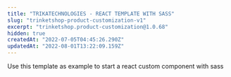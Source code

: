```yaml
---
title: "TRIKATECHNOLOGIES - REACT TEMPLATE WITH SASS"
slug: "trinketshop-product-customization-v1"
excerpt: "trinketshop.product-customization@1.0.68"
hidden: true
createdAt: "2022-07-05T04:45:26.290Z"
updatedAt: "2022-08-01T13:22:09.159Z"
---
```

Use this template as example to start a react custom component with sass